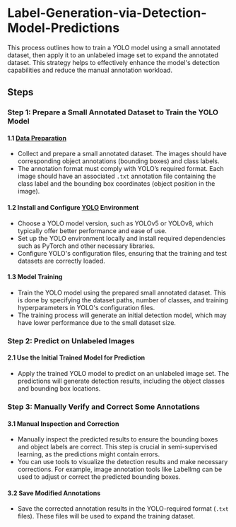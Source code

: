 #     Label-Generation-via-Detection-Model-Predictions

This process outlines how to train a YOLO model using a small annotated dataset, then apply it to an unlabeled image set to expand the annotated dataset. This strategy helps to effectively enhance the model's detection capabilities and reduce the manual annotation workload.

## Steps

### Step 1: Prepare a Small Annotated Dataset to Train the YOLO Model

#### 1.1 [Data Preparation](https://www.makesense.ai/)
- Collect and prepare a small annotated dataset. The images should have corresponding object annotations (bounding boxes) and class labels.
- The annotation format must comply with YOLO’s required format. Each image should have an associated `.txt` annotation file containing the class label and the bounding box coordinates (object position in the image).

#### 1.2 Install and Configure [YOLO](https://github.com/ultralytics/ultralytics) Environment
- Choose a YOLO model version, such as YOLOv5 or YOLOv8, which typically offer better performance and ease of use.
- Set up the YOLO environment locally and install required dependencies such as PyTorch and other necessary libraries.
- Configure YOLO's configuration files, ensuring that the training and test datasets are correctly loaded.

#### 1.3 Model Training
- Train the YOLO model using the prepared small annotated dataset. This is done by specifying the dataset paths, number of classes, and training hyperparameters in YOLO's configuration files.
- The training process will generate an initial detection model, which may have lower performance due to the small dataset size.

### Step 2: Predict on Unlabeled Images

#### 2.1 Use the Initial Trained Model for Prediction
- Apply the trained YOLO model to predict on an unlabeled image set. The predictions will generate detection results, including the object classes and bounding box locations.

### Step 3: Manually Verify and Correct Some Annotations

#### 3.1 Manual Inspection and Correction
- Manually inspect the predicted results to ensure the bounding boxes and object labels are correct. This step is crucial in semi-supervised learning, as the predictions might contain errors.
- You can use tools to visualize the detection results and make necessary corrections. For example, image annotation tools like LabelImg  can be used to adjust or correct the predicted bounding boxes.

#### 3.2 Save Modified Annotations
- Save the corrected annotation results in the YOLO-required format (`.txt` files). These files will be used to expand the training dataset.
